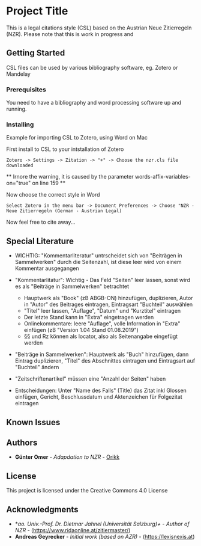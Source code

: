 # Project Title

This is a legal citations style (CSL) based on the Austrian Neue Zitierregeln (NZR).
Please note that this is work in progress and 

## Getting Started

CSL files can be used by various bibliography software, eg. Zotero or Mandelay

### Prerequisites

You need to have a bibliography and word processing software up and running.

### Installing

Example for importing CSL to Zotero, using Word on Mac

First install to CSL to your intstallation of Zotero

```
Zotero -> Settings -> Zitation -> "+" -> Choose the nzr.cls file downloaded
```

** Irnore the warning, it is caused by the parameter words-affix-variables-on="true" on line 159 **

Now choose the correct style in Word

```
Select Zotero in the menu bar -> Document Preferences -> Choose "NZR - Neue Zitierregeln (German - Austrian Legal)
```

Now feel free to cite away...

## Special Literature

* WICHTIG: "Kommentarliteratur" untrscheidet sich von "Beiträgen in Sammelwerken" durch die Seitenzahl, ist diese leer wird von einem Kommentar ausgegangen

* "Kommentarlitatur": Wichtig - Das Feld "Seiten" leer lassen, sonst wird es als "Beiträge in Sammelwerken" betrachtet
  * Hauptwerk als "Book" (zB ABGB-ON) hinzufügen, duplizieren, Autor in "Autor" des Beitrages eintragen, Eintragsart "Buchteil" auswählen
  * "Titel" leer lassen, "Auflage", "Datum" und "Kurztitel" eintragen
  * Der letzte Stand kann in "Extra" eingetragen werden
  * Onlinekommentare: leere "Auflage", volle Information in "Extra" einfügen (zB "Version 1.04 Stand 01.08.2019")
  * §§ und Rz können als locator, also als Seitenangabe eingefügt werden
* "Beiträge in Sammelwerken": Hauptwerk als "Buch" hinzufügen, dann Eintrag duplizieren, "Titel" des Abschnittes eintragen und Eintragsart auf "Buchteil" ändern 
* "Zeitschriftenartikel" müssen eine "Anzahl der Seiten" haben
* Entscheidungen: Unter "Name des Falls" (Title) das Zitat inkl Glossen einfügen, Gericht, Beschlussdatum und Aktenzeichen für Folgezitat eintragen


## Known Issues


## Authors

* **Günter Omer** - *Adapdation to NZR* - [Orikk](https://github.com/Orikk)


## License

This project is licensed under the Creative Commons 4.0 License

## Acknowledgments

* **ao. Univ.-Prof. Dr. Dietmar Jahnel (Universität Salzburg)+* - *Author of NZR* - (https://www.ridaonline.at/zitiermaster/)
* **Andreas Geyrecker** - *Initial work (based on AZR)* - (https://lexisnexis.at)
